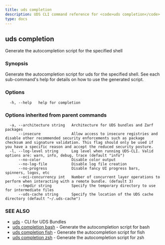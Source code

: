```yaml
---
title: uds completion
description: UDS CLI command reference for <code>uds completion</code>.
type: docs
---
```

## uds completion

Generate the autocompletion script for the specified shell

### Synopsis

Generate the autocompletion script for uds for the specified shell.
See each sub-command's help for details on how to use the generated script.


### Options

```
  -h, --help   help for completion
```

### Options inherited from parent commands

```
  -a, --architecture string   Architecture for UDS bundles and Zarf packages
      --insecure              Allow access to insecure registries and disable other recommended security enforcements such as package checksum and signature validation. This flag should only be used if you have a specific reason and accept the reduced security posture.
  -l, --log-level string      Log level when running UDS-CLI. Valid options are: warn, info, debug, trace (default "info")
      --no-color              Disable color output
      --no-log-file           Disable log file creation
      --no-progress           Disable fancy UI progress bars, spinners, logos, etc
      --oci-concurrency int   Number of concurrent layer operations to perform when interacting with a remote bundle. (default 3)
      --tmpdir string         Specify the temporary directory to use for intermediate files
      --uds-cache string      Specify the location of the UDS cache directory (default "~/.uds-cache")
```

### SEE ALSO

* [uds](/cli/command-reference/uds/)	 - CLI for UDS Bundles
* [uds completion bash](/cli/command-reference/uds_completion_bash/)	 - Generate the autocompletion script for bash
* [uds completion fish](/cli/command-reference/uds_completion_fish/)	 - Generate the autocompletion script for fish
* [uds completion zsh](/cli/command-reference/uds_completion_zsh/)	 - Generate the autocompletion script for zsh

